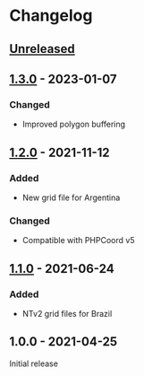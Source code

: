 # Changelog

## [Unreleased]

## [1.3.0] - 2023-01-07
### Changed
- Improved polygon buffering

## [1.2.0] - 2021-11-12
### Added
- New grid file for Argentina
### Changed
- Compatible with PHPCoord v5

## [1.1.0] - 2021-06-24
### Added
- NTv2 grid files for Brazil

## 1.0.0 - 2021-04-25
Initial release

[Unreleased]: https://github.com/dvdoug/PHPCoordSouthAmerica/compare/v1.3.0...HEAD
[1.3.0]: https://github.com/dvdoug/PHPCoordSouthAmerica/compare/v1.2.0...v1.3.0
[1.2.0]: https://github.com/dvdoug/PHPCoordSouthAmerica/compare/v1.1.0...v1.2.0
[1.1.0]: https://github.com/dvdoug/PHPCoordSouthAmerica/compare/v1.0.0...v1.1.0

